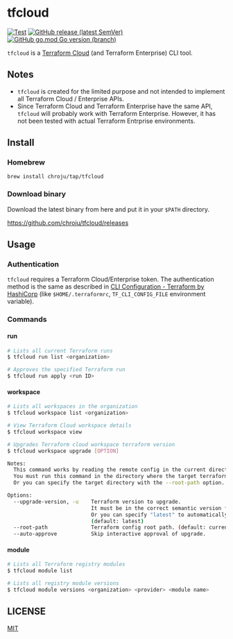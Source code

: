 tfcloud
=======

[![Test](https://github.com/chroju/tfcloud/workflows/Test/badge.svg)](https://github.com/chroju/tfcloud/actions/workflows/test.yaml)
[![GitHub release (latest SemVer)](https://img.shields.io/github/v/release/chroju/tfcloud?style=flat)](https://github.com/chroju/tfcloud/releases/latest)
[![GitHub go.mod Go version (branch)](https://img.shields.io/github/go-mod/go-version/chroju/tfcloud/main)](https://github.com/chroju/tfcloud/blob/main/go.mod)


`tfcloud` is a [Terraform Cloud](https://www.terraform.io/docs/cloud/index.html) (and Terraform Enterprise) CLI tool.

Notes
-----

* `tfcloud` is created for the limited purpose and not intended to implement all Terraform Cloud / Enterprise APIs.
* Since Terraform Cloud and Terraform Enterprise have the same API, `tfcloud` will probably work with Terraform Enterprise. However, it has not been tested with actual Terraform Entrprise environments.

Install
-------

### Homebrew

```
brew install chroju/tap/tfcloud
```

### Download binary

Download the latest binary from here and put it in your `$PATH` directory.

https://github.com/chroju/tfcloud/releases


Usage
-----

### Authentication

`tfcloud` requires a Terraform Cloud/Enterprise token. The authentication method is the same as described in [CLI Configuration - Terraform by HashiCorp](https://www.terraform.io/docs/commands/cli-config.html#credentials-1) (like `$HOME/.terraformrc`, `TF_CLI_CONFIG_FILE` environment variable).

### Commands

#### run

```bash
# Lists all current Terraform runs
$ tfcloud run list <organization>

# Approves the specified Terraform run
$ tfcloud run apply <run ID>
```

#### workspace

```bash
# Lists all workspaces in the organization
$ tfcloud workspace list <organization>

# View Terraform Cloud workspace details
$ tfcloud workspace view

# Upgrades Terraform cloud workspace terraform version
$ tfcloud workspace upgrade [OPTION]

Notes:
  This command works by reading the remote config in the current directory.
  You must run this command in the directory where the target terraform file resides.
  Or you can specify the target directory with the --root-path option.

Options:
  --upgrade-version, -u    Terraform version to upgrade.
                           It must be in the correct semantic version format like 0.12.1, v0.12.2 .
                           Or you can specify "latest" to automatically upgrade to the latest version.
                           (default: latest)
  --root-path              Terraform config root path. (default: current directory)
  --auto-approve           Skip interactive approval of upgrade.
```

#### module

```bash
# Lists all Terraform registry modules
$ tfcloud module list

# Lists all registry module versions
$ tfcloud module versions <organization> <provider> <module name>
```

LICENSE
-------

[MIT](https://github.com/chroju/tfcloud/blob/main/LICENSE)
